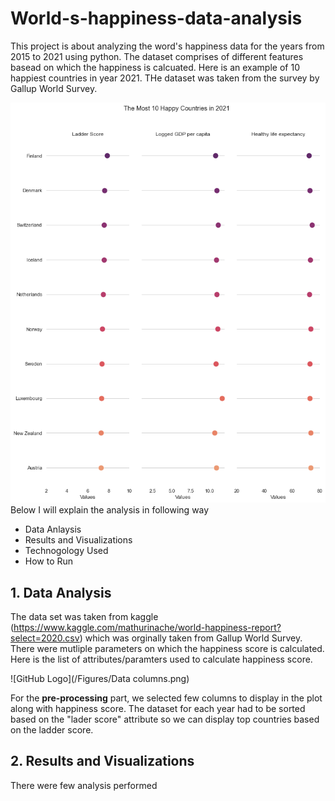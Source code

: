 # World-s-happiness-data-analysis
This project is about analyzing the word's happiness data for the years from 2015 to 2021 using python. The dataset comprises of different features basead on which the happiness is calcuated. Here is an example of 10 happiest countries in year 2021. THe dataset was taken from the survey by Gallup World Survey.

![GitHub Logo](/Figures/Happy_2021.png)
Below I will explain the analysis in following way
* Data Anlaysis
* Results and Visualizations
* Technogology Used
* How to Run


## 1. Data Analysis

The data set was taken from kaggle (https://www.kaggle.com/mathurinache/world-happiness-report?select=2020.csv) which was orginally taken from Gallup World Survey. There were mutliple parameters on which the happiness score is calculated. Here is the list of attributes/paramters used to calculate happiness score.

![GitHub Logo](/Figures/Data columns.png)

For the **pre-processing** part, we selected few columns to display in the plot along with happiness score. The dataset for each year had to be sorted based on the "lader score" attribute so we can display top countries based on the ladder score. 

## 2. Results and Visualizations

There were few analysis performed 



